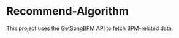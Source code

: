 # Recommend-Algorithm

This project uses the [GetSongBPM API](https://getsongbpm.com/api) to fetch BPM-related data.
